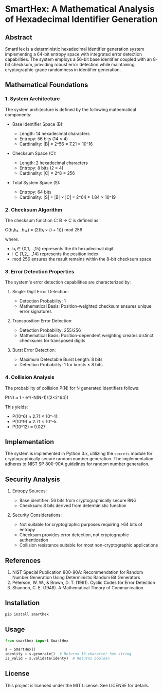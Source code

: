 # SmartHex: A Mathematical Analysis of Hexadecimal Identifier Generation

## Abstract

SmartHex is a deterministic hexadecimal identifier generation system implementing a 64-bit entropy space with integrated error detection capabilities. The system employs a 56-bit base identifier coupled with an 8-bit checksum, providing robust error detection while maintaining cryptographic-grade randomness in identifier generation.

## Mathematical Foundations

### 1. System Architecture

The system architecture is defined by the following mathematical components:

- Base Identifier Space (B):
  - Length: 14 hexadecimal characters
  - Entropy: 56 bits (14 × 4)
  - Cardinality: |B| = 2^56 ≈ 7.21 × 10^16

- Checksum Space (C):
  - Length: 2 hexadecimal characters
  - Entropy: 8 bits (2 × 4)
  - Cardinality: |C| = 2^8 = 256

- Total System Space (S):
  - Entropy: 64 bits
  - Cardinality: |S| = |B| × |C| = 2^64 ≈ 1.84 × 10^19

### 2. Checksum Algorithm

The checksum function C: B → C is defined as:

C(b₁b₂...b₁₄) = (Σ(bᵢ × (i + 1))) mod 256

where:
- bᵢ ∈ {0,1,...,15} represents the ith hexadecimal digit
- i ∈ {1,2,...,14} represents the position index
- mod 256 ensures the result remains within the 8-bit checksum space

### 3. Error Detection Properties

The system's error detection capabilities are characterized by:

1. Single-Digit Error Detection:
   - Detection Probability: 1
   - Mathematical Basis: Position-weighted checksum ensures unique error signatures

2. Transposition Error Detection:
   - Detection Probability: 255/256
   - Mathematical Basis: Position-dependent weighting creates distinct checksums for transposed digits

3. Burst Error Detection:
   - Maximum Detectable Burst Length: 8 bits
   - Detection Probability: 1 for bursts ≤ 8 bits

### 4. Collision Analysis

The probability of collision P(N) for N generated identifiers follows:

P(N) ≈ 1 - e^(-N(N-1)/(2×2^64))

This yields:
- P(10^6) ≈ 2.71 × 10^-11
- P(10^9) ≈ 2.71 × 10^-5
- P(10^12) ≈ 0.027

## Implementation

The system is implemented in Python 3.x, utilizing the `secrets` module for cryptographically secure random number generation. The implementation adheres to NIST SP 800-90A guidelines for random number generation.

## Security Analysis

1. Entropy Sources:
   - Base identifier: 56 bits from cryptographically secure RNG
   - Checksum: 8 bits derived from deterministic function

2. Security Considerations:
   - Not suitable for cryptographic purposes requiring >64 bits of entropy
   - Checksum provides error detection, not cryptographic authentication
   - Collision resistance suitable for most non-cryptographic applications

## References

1. NIST Special Publication 800-90A: Recommendation for Random Number Generation Using Deterministic Random Bit Generators
2. Peterson, W. W., & Brown, D. T. (1961). Cyclic Codes for Error Detection
3. Shannon, C. E. (1948). A Mathematical Theory of Communication

## Installation

```bash
pip install smarthex
```

## Usage

```python
from smarthex import SmartHex

s = SmartHex()
identity = s.generate()  # Returns 16-character hex string
is_valid = s.validate(identy)  # Returns boolean
```

## License

This project is licensed under the MIT License. See LICENSE for details. 
